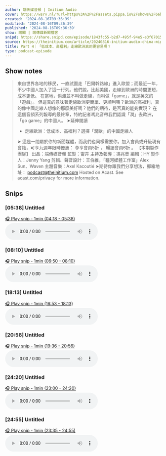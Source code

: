 ```yaml
---
author: 端传媒音頻 | Initium Audio
cover: https://wsrv.nl/?url=https%3A%2F%2Fassets.pippa.io%2Fshows%2F66b07190af99592b5329f43a%2Fshow-cover.jpeg&w=200&h=200
created: '2024-08-16T09:36:39'
modified: '2024-08-16T09:36:39'
published: '2024-08-16T09:36:39'
show: 端聞 | 端傳媒新聞播客
snipd: https://share.snipd.com/episode/1843fc55-b2d7-495f-94e5-e3f6701567f7
source: https://theinitium.com/article/20240816-initium-audio-china-migrants-europe-zouxian-run
title: Part 4｜「低成本、高福利」走線歐洲真的更容易嗎？
type: podcast-episode
---
```



## Show notes
> 來自世界各地的移民，一直試圖走「巴爾幹路線」進入歐盟；而最近一年，不少中國人加入了這一行列。他們說，比起美國，走線到歐洲的時間更短，成本更低。
> 在當地，偷渡並不叫做走線，而叫做「game」，就是英文的「遊戲」。
> 但這真的意味著走線歐洲更簡單、更順利嗎？歐洲的高福利，真的像中國走線人想像的那麼美好嗎？他們的期待，是否真的能夠實現？
> 在這個音頻系列報導的最終章，特約記者馮兆音帶我們認識「潤」去歐洲，「go game」的中國人。
> ➤延伸閱讀 
> -  走線歐洲：低成本、高福利？選擇「潤歐」的中國走線人 
> 
> ➤ 這是一間屬於你的新聞媒體，而我們也同樣需要你。加入會員或升級現有會籍，可享九週年限時優惠： 尊享會員5折 ， 暢讀會員6折 。
> 【本期製作團隊】 
> 出品：端傳媒音頻
> 監製：甯卉
> 主持及報導：馮兆音
> 編輯：HY
> 製作人：Jenny Yang
> 剪輯、聲音設計：王伯維，「韁河媒體工作室」Alex Sun、Waven
> 主題音樂：Axel Kacoutié
> ➤期待你跟我們分享想法，郵箱地址： podcast@theinitium.com 
> Hosted on Acast. See  acast.com/privacy  for more information.

## Snips
### [05:38] Untitled
[🎧 Play snip - 1min️ (04:18 - 05:38)](https://share.snipd.com/snip/d2bb299c-bdfa-4ee2-a7fc-d96c88195934)
<audio controls> <source src="https://sphinx.acast.com/p/open/s/66b07190af99592b5329f43a/e/66bedf5a8d5b0e09949e838f/media.mp3#t=04:18,05:38"> </audio>
### [08:10] Untitled
[🎧 Play snip - 1min️ (06:50 - 08:10)](https://share.snipd.com/snip/fa058d7e-566c-4d05-bf49-d56e3d2821e3)
<audio controls> <source src="https://sphinx.acast.com/p/open/s/66b07190af99592b5329f43a/e/66bedf5a8d5b0e09949e838f/media.mp3#t=06:50,08:10"> </audio>
### [18:13] Untitled
[🎧 Play snip - 1min️ (16:53 - 18:13)](https://share.snipd.com/snip/9d647db0-26b0-4032-8181-e77d4439fa61)
<audio controls> <source src="https://sphinx.acast.com/p/open/s/66b07190af99592b5329f43a/e/66bedf5a8d5b0e09949e838f/media.mp3#t=16:53,18:13"> </audio>
### [20:56] Untitled
[🎧 Play snip - 1min️ (19:36 - 20:56)](https://share.snipd.com/snip/03ef06e1-6cc7-43d6-a716-056f03b2a2ac)
<audio controls> <source src="https://sphinx.acast.com/p/open/s/66b07190af99592b5329f43a/e/66bedf5a8d5b0e09949e838f/media.mp3#t=19:36,20:56"> </audio>
### [24:20] Untitled
[🎧 Play snip - 1min️ (23:00 - 24:20)](https://share.snipd.com/snip/e3a05282-7744-498c-80b0-4f076e5224ea)
<audio controls> <source src="https://sphinx.acast.com/p/open/s/66b07190af99592b5329f43a/e/66bedf5a8d5b0e09949e838f/media.mp3#t=23:00,24:20"> </audio>
### [24:55] Untitled
[🎧 Play snip - 1min️ (23:35 - 24:55)](https://share.snipd.com/snip/33e8f8c2-1635-4e53-b22a-ef2fb9bcf70d)
<audio controls> <source src="https://sphinx.acast.com/p/open/s/66b07190af99592b5329f43a/e/66bedf5a8d5b0e09949e838f/media.mp3#t=23:35,24:55"> </audio>
